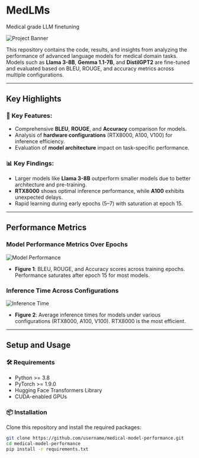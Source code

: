 # MedLMs
 Medical grade LLM finetuning

![Project Banner](https://via.placeholder.com/1200x400.png?text=Medical+Model+Performance+Analysis)

This repository contains the code, results, and insights from analyzing the performance of advanced language models for medical domain tasks. Models such as **Llama 3-8B**, **Gemma 1.1-7B**, and **DistilGPT2** are fine-tuned and evaluated based on BLEU, ROUGE, and accuracy metrics across multiple configurations.

---

## Key Highlights

### 🔑 Key Features:
- Comprehensive **BLEU**, **ROUGE**, and **Accuracy** comparison for models.
- Analysis of **hardware configurations** (RTX8000, A100, V100) for inference efficiency.
- Evaluation of **model architecture** impact on task-specific performance.

### 📊 Key Findings:
- Larger models like **Llama 3-8B** outperform smaller models due to better architecture and pre-training.
- **RTX8000** shows optimal inference performance, while **A100** exhibits unexpected delays.
- Rapid learning during early epochs (5–7) with saturation at epoch 15.

---

## Performance Metrics

### Model Performance Metrics Over Epochs
![Model Performance](images/model_performance_metrics.png)

- **Figure 1**: BLEU, ROUGE, and Accuracy scores across training epochs. Performance saturates after epoch 15 for most models.

### Inference Time Across Configurations
![Inference Time](images/inference_time_configs.png)

- **Figure 2**: Average inference times for models under various configurations (RTX8000, A100, V100). RTX8000 is the most efficient.

---

## Setup and Usage

### 🛠 Requirements
- Python >= 3.8
- PyTorch >= 1.9.0
- Hugging Face Transformers Library
- CUDA-enabled GPUs

### 📦 Installation
Clone this repository and install the required packages:
```bash
git clone https://github.com/username/medical-model-performance.git
cd medical-model-performance
pip install -r requirements.txt
